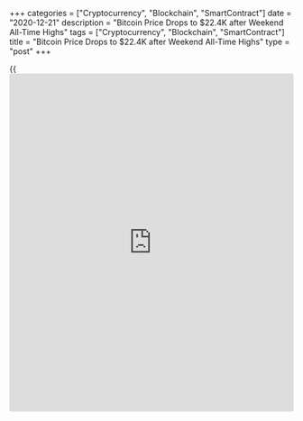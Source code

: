 +++
categories = ["Cryptocurrency", "Blockchain", "SmartContract"]
date = "2020-12-21"
description = "Bitcoin Price Drops to $22.4K after Weekend All-Time Highs"
tags = ["Cryptocurrency", "Blockchain", "SmartContract"]
title = "Bitcoin Price Drops to $22.4K after Weekend All-Time Highs"
type = "post"
+++

{{<iframe id="large-banner" src="https://www.bounty.group/#slide=8.0" width="100%" height="600" scrolling="no" style="border: 0px solid rgb(216, 221, 230); border-radius: 3px;">}}

Bitcoin (BTC) lost $23,000 support on Dec. 21 as Monday trading saw a
long-awaited correction begin to take shape. The move comes as U.S.
futures also dropped in pre-market hours by roughly 2.5% on concerns
over the new coronavirus strain in the U.K.

![Bitcoin Price Drops to $22.4K after Weekend All-Time Highs][1]

Data from Cointelegraph Markets and TradingView showed BTC/USD hitting
lows of $22,410 at press time, with 24-hour losses totaling around 3.3%.

The move confirms suspicions among analysts that Bitcoin is due for a
retracement after a week of near-constant gains. Traders are now eyeing
$20,000, which orderbook data paints as a potentially formidable support
level.

At the start of last week, the largest cryptocurrency was still at under
$19,500, a level which Cointelegraph Markets analyst Michaël van de
Poppe believes could now form a short-term price target.

$22,800, he added in comments over the weekend, forms a crucial area to
hold in order to preserve the prospects of further upside.

_Source:[FXPro][2]_

   1. /files/downloads/d/5/5/d55e85a16a0c292fd77f44230d3eeb91_ca178c9135e19cc9752875c4070178c8.png
   2. /geturl/index/8a5d45f84068c692c1cdd26eaf4e6974791a31a7/
